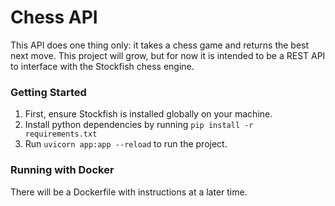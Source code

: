# Chess API
This API does one thing only: it takes a chess game and returns the best next move. This project will grow, but for now it is intended to be a REST API to interface with the Stockfish chess engine.

### Getting Started
1. First, ensure Stockfish is installed globally on your machine.
2. Install python dependencies by running `pip install -r requirements.txt`
3. Run `uvicorn app:app --reload` to run the project.

### Running with Docker
There will be a Dockerfile with instructions at a later time.